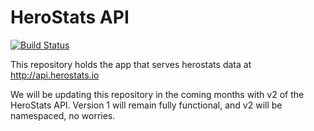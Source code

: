 # HeroStats API

[![Build Status](https://travis-ci.org/JankGaming/herostats-api.svg?branch=master)](https://travis-ci.org/JankGaming/herostats-api)

This repository holds the app that serves herostats data at http://api.herostats.io

We will be updating this repository in the coming months with v2 of the HeroStats API. Version 1 will remain fully functional, and v2 will be namespaced, no worries.
